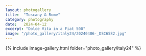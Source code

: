 ```yaml
---
layout: photogallery
title:  "Tuscany & Rome"
category: photography
date:   2024-04-12
excerpt: "Dolce Vita in a Fiat 500"
image: "/photo_gallery/italy24/20240406-_DSC6582.jpg"
---
```

<!-- ## Berlin Over The Years -->

{% include image-gallery.html folder="photo_gallery/italy24" %}

<!-- {% assign image-gallery.html folder="photo_gallery/israeljordan23" %} -->

<!-- {% for image in site.static_files %} -->
  <!-- {% if image.path contains image_folder %}
    {% assign img_path = image.path %}
    {% assign img_dimensions = img_path | split: '/' | last | split: 'x' %}
    {% if img_dimensions[1] > img_dimensions[0] %}
      <img src="{{ img_path | relative_url }}" width="100">
    {% else %}
      <img src="{{ img_path | relative_url }}">
    {% endif %}
  {% endif %}
{% endfor %} -->